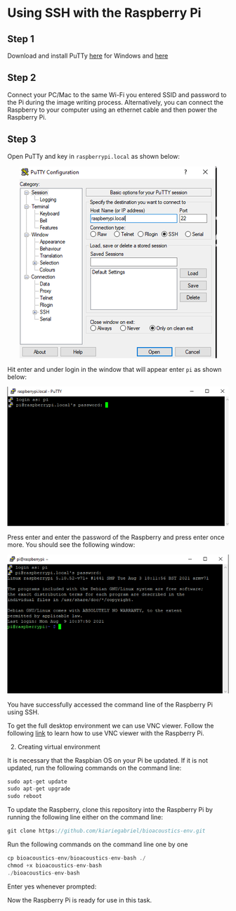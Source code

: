 # Using SSH with the Raspberry Pi
  
## Step 1
Download and install PuTTy [here](https://the.earth.li/~sgtatham/putty/latest/w64/putty-64bit-0.76-installer.msi) for Windows and [here](https://the.earth.li/~sgtatham/putty/latest/putty-0.76.tar.gz)

## Step 2
Connect your PC/Mac to the same Wi-Fi you entered SSID and password to the Pi during the image writing process. Alternatively, you can connect the Raspberry to your computer using an ethernet cable and then power the Raspberry Pi.

## Step 3
Open PuTTy and key in `raspberrypi.local` as shown below:

<p align="center">
  <img width="auto" height="auto" src="/assets/img/putty-raspi-ssh.PNG"> 
</p>

Hit enter and under login in the window that will appear enter `pi` as shown below:

<p align="center">
  <img width="auto" height="auto" src="/assets/img/putty-login.PNG"> 
</p>

Press enter and enter the password of the Raspberry and press enter once more. You should see the following window:

<p align="center">
  <img width="auto" height="auto" src="/assets/img/putty-logged-in.PNG"> 
</p>

You have successfully accessed the command line of the Raspberry Pi using SSH.

To get the full desktop environment we can use VNC viewer. Follow the following [link]() to learn how to use VNC viewer with the Raspberry Pi. 


2. Creating virtual environment

It is necessary that the Raspbian OS on your Pi be updated. If it is not updated, run the following commands on the command line:
```cpp
sudo apt-get update
sudo apt-get upgrade
sudo reboot
```


To update the Raspberry, clone this repository into the Raspberry Pi by running the following line either on the command line:
```cpp
git clone https://github.com/kiariegabriel/bioacoustics-env.git
```
Run the following commands on the command line one by one

```cpp
cp bioacoustics-env/bioacoustics-env-bash ./
chmod +x bioacoustics-env-bash
./bioacoustics-env-bash
```
Enter yes whenever prompted:


Now the Raspberry Pi is ready for use in this task.

